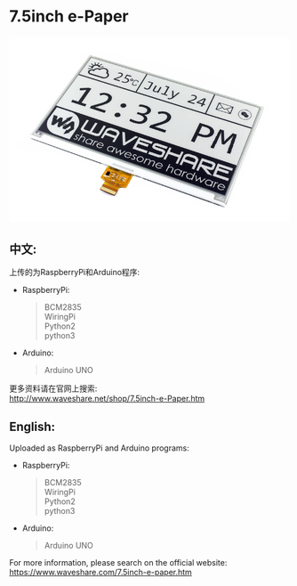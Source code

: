 ﻿# 7.5inch e-Paper
![7.5inch-e-Paper-intro.JPG](7.5inch-e-Paper-intro.JPG)

## 中文:  
上传的为RaspberryPi和Arduino程序:  
* RaspberryPi:  
    > BCM2835  
    > WiringPi  
    > Python2  
    > python3  
* Arduino:  
    > Arduino UNO  
    
更多资料请在官网上搜索:   
http://www.waveshare.net/shop/7.5inch-e-Paper.htm

## English:  
Uploaded as RaspberryPi and Arduino programs:  
* RaspberryPi:  
    > BCM2835  
    > WiringPi  
    > Python2  
    > python3  
* Arduino:  
    > Arduino UNO  
    
For more information, please search on the official website:  
https://www.waveshare.com/7.5inch-e-paper.htm
